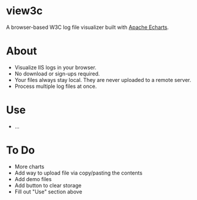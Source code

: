 # view3c
A browser-based W3C log file visualizer built with [Apache Echarts](https://echarts.apache.org/en/index.html).

# About
 - Visualize IIS logs in your browser.
 - No download or sign-ups required.
 - Your files always stay local. They are never uploaded to a remote server.
 - Process multiple log files at once.

# Use
 - ...

# To Do
 - More charts
 - Add way to upload file via copy/pasting the contents
 - Add demo files
 - Add button to clear storage
 - Fill out "Use" section above